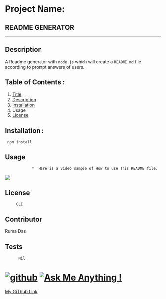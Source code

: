 

  # Project Name: 
  ## README GENERATOR
   ____
  ## Description 
  A Readme generator with `node.js` which will create a `README.md` file according to prompt answers of  users.

 ## Table of Contents :
 1. [Title](https://github.com/RumaRDas/readmegenerator)
 2. [Description](https://github.com/RumaRDas/readmegenerator)
 3. [Installation](https://github.com/RumaRDas/readmegenerator)
 4. [Usage](https://github.com/RumaRDas/readmegenerator)
 5. [License](https://github.com/RumaRDas/readmegenerator)

 ## Installation : 
     npm install
##  Usage
                *  Here is a video sample of How to use This README file.

![](./assets/demo.gif)
## License

         CLI

## Contributor

Ruma Das

## Tests

          Nil

# [![github](https://img.shields.io/badge/mygithub-link-profile.svg)](https://github.com/RumaRDas)   [![Ask Me Anything !](https://img.shields.io/badge/Ask%20me-anything-1abc9c.svg)](https://RumaRDas.github.io/my_portfolio/)

[My GiThub Link](https://github.com/RumaRDas/readmegenerator)
